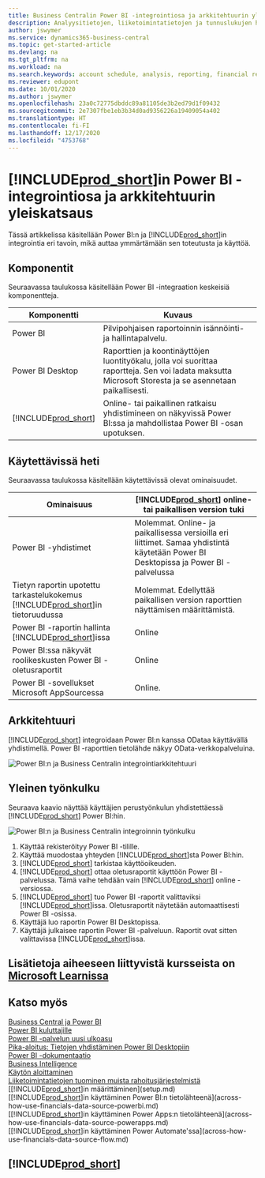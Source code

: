 ```yaml
---
title: Business Centralin Power BI -integrointiosa ja arkkitehtuurin yleiskatsaus | Microsoft Docs
description: Analyysitietojen, liiketoimintatietojen ja tunnuslukujen hakeminen Business Centralin tiedoista on helppoa Power BI:n Business Central -sovelluksia.
author: jswymer
ms.service: dynamics365-business-central
ms.topic: get-started-article
ms.devlang: na
ms.tgt_pltfrm: na
ms.workload: na
ms.search.keywords: account schedule, analysis, reporting, financial report, business intelligence, KPI
ms.reviewer: edupont
ms.date: 10/01/2020
ms.author: jswymer
ms.openlocfilehash: 23a0c72775dbddc89a81105de3b2ed79d1f09432
ms.sourcegitcommit: 2e7307fbe1eb3b34d0ad9356226a19409054a402
ms.translationtype: HT
ms.contentlocale: fi-FI
ms.lasthandoff: 12/17/2020
ms.locfileid: "4753768"
---
```

# <a name="power-bi-integration-component-and-architecture-overview-for-prod_short"></a>[!INCLUDE[prod_short](includes/prod_short.md)]in Power BI -integrointiosa ja arkkitehtuurin yleiskatsaus

Tässä artikkelissa käsitellään Power BI:n ja [!INCLUDE[prod_short](includes/prod_short.md)]in integrointia eri tavoin, mikä auttaa ymmärtämään sen toteutusta ja käyttöä.

## <a name="components"></a>Komponentit

Seuraavassa taulukossa käsitellään Power BI -integraation keskeisiä komponentteja.

|Komponentti|Kuvaus|
|---------|-----------|
|Power BI|Pilvipohjaisen raportoinnin isännöinti- ja hallintapalvelu.|
|Power BI Desktop|Raporttien ja koontinäyttöjen luontityökalu, jolla voi suorittaa raportteja. Sen voi ladata maksutta Microsoft Storesta ja se asennetaan paikallisesti.|
|[!INCLUDE[prod_short](includes/prod_short.md)]|Online- tai paikallinen ratkaisu yhdistimineen on näkyvissä Power BI:ssa ja mahdollistaa Power BI -osan upotuksen.|

## <a name="whats-available-from-the-start"></a>Käytettävissä heti

Seuraavassa taulukossa käsitellään käytettävissä olevat ominaisuudet.

|Ominaisuus|[!INCLUDE[prod_short](includes/prod_short.md)] online- tai paikallisen version tuki|
|-------|---------------------|
|Power BI -yhdistimet|Molemmat. Online- ja paikallisessa versioilla eri liittimet. Samaa yhdistintä käytetään Power BI Desktopissa ja Power BI -palvelussa |
|Tietyn raportin upotettu tarkastelukokemus [!INCLUDE[prod_short](includes/prod_short.md)]in tietoruudussa|Molemmat. Edellyttää paikallisen version raporttien näyttämisen määrittämistä.|
|Power BI -raportin hallinta [!INCLUDE[prod_short](includes/prod_short.md)]issa|Online|
|Power BI:ssa näkyvät roolikeskusten Power BI -oletusraportit|Online|
|Power BI -sovellukset Microsoft AppSourcessa|Online.|

## <a name="architecture"></a>Arkkitehtuuri

[!INCLUDE[prod_short](includes/prod_short.md)] integroidaan Power BI:n kanssa ODataa käyttävällä yhdistimellä. Power BI -raporttien tietolähde näkyy OData-verkkopalveluina.

![Power BI:n ja Business Centralin integrointiarkkitehtuuri](./media/power-bi-architecture.png)

## <a name="general-flow"></a>Yleinen työnkulku

Seuraava kaavio näyttää käyttäjien perustyönkulun yhdistettäessä [!INCLUDE[prod_short](includes/prod_short.md)] Power BI:hin.

![Power BI:n ja Business Centralin integroinnin työnkulku](./media/power-bi-flow.png)

1. Käyttää rekisteröityy Power BI -tilille.
2. Käyttää muodostaa yhteyden [!INCLUDE[prod_short](includes/prod_short.md)]sta Power BI:hin.
3. [!INCLUDE[prod_short](includes/prod_short.md)] tarkistaa käyttöoikeuden.
4. [!INCLUDE[prod_short](includes/prod_short.md)] ottaa oletusraportit käyttöön Power BI -palvelussa. Tämä vaihe tehdään vain [!INCLUDE[prod_short](includes/prod_short.md)] online -versiossa.
5. [!INCLUDE[prod_short](includes/prod_short.md)] tuo Power BI -raportit valittaviksi [!INCLUDE[prod_short](includes/prod_short.md)]issa. Oletusraportit näytetään automaattisesti Power BI -osissa.
6. Käyttäjä luo raportin Power BI Desktopissa.
7. Käyttäjä julkaisee raportin Power BI -palveluun. Raportit ovat sitten valittavissa [!INCLUDE[prod_short](includes/prod_short.md)]issa.

## <a name="see-related-training-at-microsoft-learn"></a>Lisätietoja aiheeseen liittyvistä kursseista on [Microsoft Learnissa](/learn/modules/configure-powerbi-excel-dynamics-365-business-central/index)

## <a name="see-also"></a>Katso myös

[Business Central ja Power BI](admin-powerbi.md)  
[Power BI kuluttajille](/power-bi/consumer/end-user-consumer)  
[Power BI -palvelun uusi ulkoasu](/power-bi/service-new-look)  
[Pika-aloitus: Tietojen yhdistäminen Power BI Desktopiin](/power-bi/desktop-quickstart-connect-to-data)  
[Power BI -dokumentaatio](/power-bi/)  
[Business Intelligence](bi.md)  
[Käytön aloittaminen](product-get-started.md)  
[Liiketoimintatietojen tuominen muista rahoitusjärjestelmistä](across-import-data-configuration-packages.md)  
[[!INCLUDE[prod_short](includes/prod_short.md)]in määrittäminen](setup.md)  
[[!INCLUDE[prod_short](includes/prod_short.md)]in käyttäminen Power BI:n tietolähteenä](across-how-use-financials-data-source-powerbi.md)  
[[!INCLUDE[prod_short](includes/prod_short.md)]in käyttäminen Power Apps:n tietolähteenä](across-how-use-financials-data-source-powerapps.md)  
[[!INCLUDE[prod_short](includes/prod_short.md)]in käyttäminen Power Automate'ssa](across-how-use-financials-data-source-flow.md)  

## [!INCLUDE[prod_short](includes/free_trial_md.md)]  
